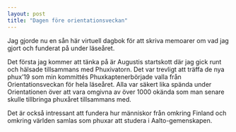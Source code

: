 ```yaml
---
layout: post
title: "Dagen före orientationsveckan"
---
```

Jag gjorde nu en sån här virtuell dagbok för att skriva memoarer om vad jag gjort och funderat på under läseåret. 

Det första jag kommer att tänka på är Augustis startskott där jag gick runt och hälsade tillsammans med Phuxivatorn. Det var trevligt att träffa de nya phux’19 som min kommittés Phuxkaptenerbörjade valla från Orientationsveckan för hela läseåret.  Alla var säkert lika spända under Orientationen över att vara omgivna av över 1000 okända som man senare skulle tillbringa phuxåret tillsammans med. 

Det är också intressant att fundera hur människor från omkring Finland och omkring världen samlas som phuxar att studera i Aalto-gemenskapen. 

